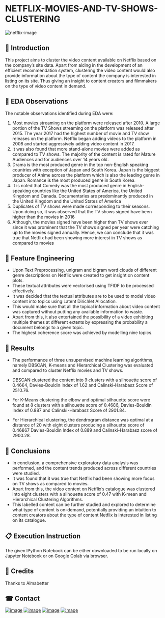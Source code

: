 # NETFLIX-MOVIES-AND-TV-SHOWS-CLUSTERING

   ![netflix-image](https://images.unsplash.com/photo-1574375927938-d5a98e8ffe85?ixlib=rb-4.0.3&ixid=MnwxMjA3fDB8MHxzZWFyY2h8Nnx8bmV0ZmxpeHxlbnwwfHwwfHw%3D&auto=format&fit=crop&w=800&q=60)

## 📖 Introduction

This project aims to cluster the video content available on Netflix based on the company’s site
data. Apart from aiding in the development of an efficient recommendation system, clustering
the video content would also provide information about the type of content the company is
interested in listing on its site. Thus giving an insight to content creators and filmmakers on
the type of video content in demand.


## 📖 EDA Observations

The notable observations identified during EDA were:
1. Most movies streaming on the platform were released after 2010. A large portion of the
TV Shows streaming on the platform was released after 2015. The year 2017 had the
highest number of movie and TV show releases on the platform. Netflix began adding
videos to the platform in 2008 and started aggressively adding video content in 2017.
2. It was also found that more stand-alone movies were added as compared to TV shows.
The majority of the content is rated for Mature Audiences and for audiences over 14
years old.
3. Drama is the most produced genre in the top non-English speaking countries with
exception of Japan and South Korea. Japan is the biggest producer of Anime across the
platform which is also the leading genre in Japan. Romance is the most produced
genre in South Korea. 
4. It is noted that Comedy was the most produced genre in
English-speaking countries like the United States of America, the United Kingdom and
Canada. Documentaries are predominantly produced in the United Kingdom and the
United States of America
5. Duplicates of TV shows were made corresponding to their seasons. Upon doing so, it was
observed that the TV shows signed have been higher than the movies in 2016
6. Although, the movies signed have been higher than TV shows ever since it was prominent
that the TV shows signed per year were catching up to the movies signed annually. Hence, we
can conclude that it was true that Netflix had been showing more interest in TV shows as
compared to movies

## 📖 Feature Engineering 

* Upon Text Preprocessing, unigram and bigram word clouds of different genre descriptions on
Netflix were created to get insight on content plots. 
* These textual attributes were vectorised using TFIDF to be processed effectively.
* It was decided that the textual attributes are to be used to model video content into topics
using Latent Dirichlet Allocation. 
* This would make sure that all the topical information about video content was captured without putting any available information to waste. 
* Apart from this, it also entertained the possibility of a video exhibiting multiple themes at different
extents by expressing the probability a document belongs to a given topic. 
* The highest coherence score was achieved by modelling nine topics.


## 📖 Results

* The performance of three unsupervised machine learning algorithms, namely DBSCAN,
K-means and Hierarchical Clustering was evaluated and compared to cluster Netflix movies
and TV shows.

* DBSCAN clustered the content into 9 clusters with a silhouette score of 0.4664, Davies-Bouldin
Index of 1.62 and Calinski-Harabasz Score of 2510.76.

* For K-Means clustering the elbow and optimal silhouette score were found at 8 clusters with a
silhouette score of 0.4686, Davies-Bouldin Index of 0.887 and Calinski-Harabasz Score of
2901.84.

* For Hierarchical clustering, the dendrogram distance was optimal at a distance of 20 with
eight clusters producing a silhouette score of 0.46867 Davies-Bouldin Index of 0.889 and
Calinski-Harabasz score of 2900.28.

## 📖 Conclusions

* In conclusion, a comprehensive exploratory data analysis was performed, and the content
trends produced across different countries were studied. 
* It was found that it was true that Netflix had been showing more focus on TV shows as compared to movies.
* Apart from this, the video content on Netflix’s catalogue was clustered into eight clusters with
a silhouette score of 0.47 with K-mean and Hierarchical Clustering Algorithms. 
* This labelled content can be further studied and explored to determine what type of content is on-demand,
potentially providing an intuition to content creators about the type of content Netflix is interested in listing on its catalogue.

## 📋 Execution Instruction
The given IPython Notebook can be either downloaded to be run locally on Jupyter Notebook or on Google Colab via browser.

## 📜 Credits
Thanks to Almabetter

## ☎ Contact

[![image](https://user-images.githubusercontent.com/95841292/202914376-d5a83f3d-110a-4476-896e-1da078b185dc.png)](https://www.linkedin.com/in/mahinarvind/) [![image](https://user-images.githubusercontent.com/95841292/202914715-787f6ae3-d9f6-491c-9cae-c717131ddebd.png)](https://github.com/mahin-arvind) [![image](https://user-images.githubusercontent.com/95841292/202914883-bce71634-6c2b-4305-8020-4b240cb76e41.png)](https://medium.com/@mahinarvindds) [![image](https://user-images.githubusercontent.com/95841292/202914940-5d5eba71-e45d-4e95-8dfe-65e45d255aec.png)](https://drive.google.com/file/d/1Hg5poNigBXo8cxisb9KjLc-H7Qy-Epsg/view?usp=share_link)

